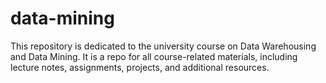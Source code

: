 # data-mining
This repository is dedicated to the university course on Data Warehousing and Data Mining. It is a repo for all course-related materials, including lecture notes, assignments, projects, and additional resources.
